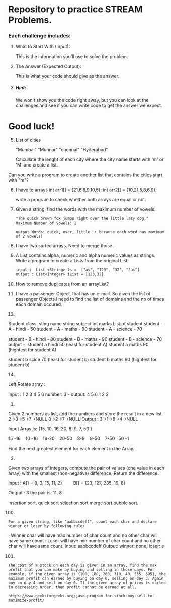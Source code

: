#  Repository to practice STREAM Problems.  

### Each challenge includes:
1. What to Start With (Input): 

   This is the information you'll use to solve the problem.


2. The Answer (Expected Output):

    This is what your code should give as the answer.

2. ##### Hint: 

   We won't show you the code right away, but you can look at the challenges and see if you can write code to get the answer we expect.  

# Good luck!




5) List of cities

   "Mumbai"
   "Munnar"
   "chennai"
   "Hyderabad"

   Calcullate the lenght of each city where the city name starts with 'm' or 'M' and create a list.


Can you  write a program to create another list that contains the cities start with "m"?


6)  I have to arrays
    int arr1[] = {21,6,8,9,10,5};
    int arr2[] = {10,21,5,8,6,9};

    write a program to check whether both arrays are equal or not.

7)  Given a string, find the words with the maximum number of vowels.

    	"The quick brown fox jumps right over the little lazy dog."
    	Maximum Number of Vowels: 2

    	output Words: quick, over, little  ( because each word has maximum of 2 vowels)


9) I have two sorted arrays. Need to merge those.


10) A List<String> contains alpha, numeric and alpha numeric values as strings. Write a program to create a List<Integer>s from the original List.

    	input :  List <String> ls =  ["as", "123", "32", "2as"]
    	output : List<Integer> iList = [123,32]


11) How to remove duplicates from an arrayList?


12)	I have a passenger Object. that has an e-mail.  So given the list of passenger Objects
       I need to find the list of domains and the no of times each domain occured.



13)

Student class 
sting name
string subject
int marks
List of student
student - A - hindi - 50
student - A - maths - 90
student - A - science - 70

student - B - hindi - 80
student - B - maths - 90
student - B - science - 70
output - 
student a hindi 50 (least for student A)
student a maths 90 (hightest for student A)

student b scice 70 (least for student b)
student b maths 90 (hightest for student b)



14)

Left Rotate array :

input : 1 2 3 4 5 6
number: 3 -
output: 4 5 6 1 2 3




1)

Given 2 numbers as list, add the numbers and store the result in a new list.
2->3->5->7->NULL
8->2->7->NULL
Output : 3->1->8->4->NULL

   Input Array is: {15, 10, 16, 20, 8, 9, 7, 50 }

15 -16
   10 -16
   16-20
   20-50
   8-9
   9-50
   7-50
   50 -1

Find the next greatest element for each element in the Array.



3)


Given two arrays of integers, compute the pair of values (one value in each array) with the smallest (non-negative) difference. Return the difference.

Input : A[] = {l, 3, 15, 11, 2}
        B[] = {23, 127, 235, 19, 8}

Output : 3
the pair is: 11, 8








insertion sort.
quick sort
selection sort
merge sort
bubble sort.



100)
	For a given string, like "aabbccdeff", count each char and declare winner or loser by following rules
· Winner char will have max number of char count and no other char will have same count
· Loser will have min number of char count and no other char will have same count.
Input: aabbccdeff
Output: winner: none, loser: e


101)
	The cost of a stock on each day is given in an array, find the max profit that you can make by buying and selling in those days. For example, if the given array is {100, 180, 260, 310, 40, 535, 695}, the maximum profit can earned by buying on day 0, selling on day 3. Again buy on day 4 and sell on day 6. If the given array of prices is sorted in decreasing order, then profit cannot be earned at all.

	https://www.geeksforgeeks.org/java-program-for-stock-buy-sell-to-maximize-profit/


